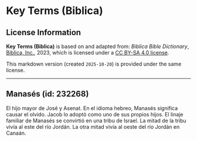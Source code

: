 # Key Terms (Biblica)

## License Information

**Key Terms (Biblica)** is based on and adapted from: _Biblica Bible Dictionary_, [Biblica, Inc.](https://www.biblica.com/), 2023, which is licensed under a [CC BY-SA 4.0 license](https://creativecommons.org/licenses/by-sa/4.0/legalcode.en).

This markdown version (created `2025-10-20`) is provided under the same license.



--------------------------------

## Manasés (id: 232268)

El hijo mayor de José y Asenat. En el idioma hebreo, Manasés significa causar el olvido. Jacob lo adoptó como uno de sus propios hijos. El linaje familiar de Manasés se convirtió en una tribu de Israel. La mitad de la tribu vivía al este del río Jordán. La otra mitad vivía al oeste del río Jordán en Canaán.


